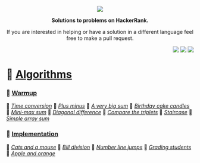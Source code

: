  
<p align="center">
	<a href="https://www.hackerrank.com/mo_shakib"><img src="https://cloud.githubusercontent.com/assets/19765741/25342064/d17a563c-28d8-11e7-83fc-763d4ab4820a.jpg" ></a>
</p>
<p align="center">
   <b> Solutions to problems on HackerRank. </b>
</p>

<p align="center">
	If you are interested in helping or have a solution in a different language feel free to make a pull request.
</p>
<p align="right">
    <img src="https://github.com/Mo-Shakib/HackerRank/actions/workflows/README_automation.yml/badge.svg">
    <img src="https://wakatime.com/badge/user/8e02bfd3-85d8-4d9d-88df-fa983f91ff30/project/b82b047d-1e9b-4267-a6db-5430b5c24ed5.svg">
    <img src="https://img.shields.io/badge/Language-Python-orange.svg">
</p>


# 📒 [Algorithms](1.%20Algorithms)
### 📁 [Warmup](1.%20Algorithms//1.%20Warmup)
📃 [_Time conversion_](1.%20Algorithms/1.%20Warmup/Time%20Conversion.py)
📃 [_Plus minus_](1.%20Algorithms/1.%20Warmup/Plus%20Minus.py)
📃 [_A very big sum_](1.%20Algorithms/1.%20Warmup/A%20Very%20Big%20Sum.py)
📃 [_Birthday cake candles_](1.%20Algorithms/1.%20Warmup/Birthday%20Cake%20Candles.py)
📃 [_Mini-max sum_](1.%20Algorithms/1.%20Warmup/Mini-Max%20Sum.py)
📃 [_Diagonal difference_](1.%20Algorithms/1.%20Warmup/Diagonal%20Difference.py)
📃 [_Compare the triplets_](1.%20Algorithms/1.%20Warmup/Compare%20the%20Triplets.py)
📃 [_Staircase_](1.%20Algorithms/1.%20Warmup/Staircase.py)
📃 [_Simple array sum_](1.%20Algorithms/1.%20Warmup/Simple%20Array%20Sum.py)
### 📁 [Implementation](1.%20Algorithms//2.%20Implementation)
📃 [_Cats and a mouse_](1.%20Algorithms/2.%20Implementation/Cats%20and%20a%20Mouse.py)
📃 [_Bill division_](1.%20Algorithms/2.%20Implementation/Bill%20Division.py)
📃 [_Number line jumps_](1.%20Algorithms/2.%20Implementation/Number%20Line%20Jumps.py)
📃 [_Grading students_](1.%20Algorithms/2.%20Implementation/Grading%20Students.py)
📃 [_Apple and orange_](1.%20Algorithms/2.%20Implementation/Apple%20and%20Orange.py)
